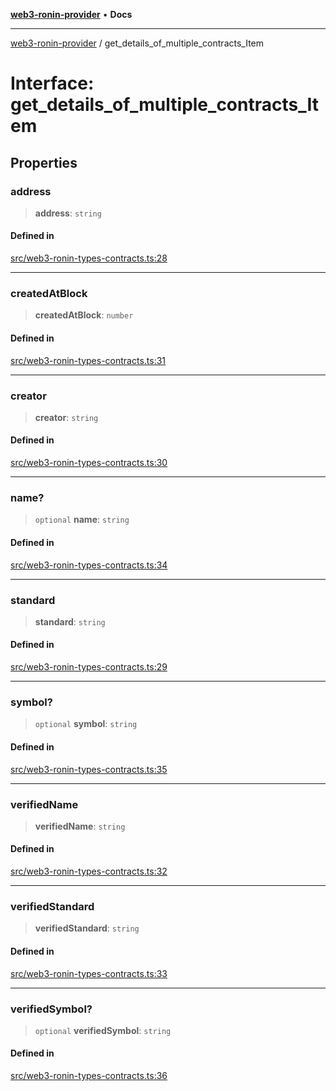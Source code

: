 [**web3-ronin-provider**](../README.md) • **Docs**

***

[web3-ronin-provider](../globals.md) / get\_details\_of\_multiple\_contracts\_Item

# Interface: get\_details\_of\_multiple\_contracts\_Item

## Properties

### address

> **address**: `string`

#### Defined in

[src/web3-ronin-types-contracts.ts:28](https://github.com/chuacw/web3-ronin-provider/blob/dab3da736520006c9aeb4dab1fb5f7a56228c341/src/web3-ronin-types-contracts.ts#L28)

***

### createdAtBlock

> **createdAtBlock**: `number`

#### Defined in

[src/web3-ronin-types-contracts.ts:31](https://github.com/chuacw/web3-ronin-provider/blob/dab3da736520006c9aeb4dab1fb5f7a56228c341/src/web3-ronin-types-contracts.ts#L31)

***

### creator

> **creator**: `string`

#### Defined in

[src/web3-ronin-types-contracts.ts:30](https://github.com/chuacw/web3-ronin-provider/blob/dab3da736520006c9aeb4dab1fb5f7a56228c341/src/web3-ronin-types-contracts.ts#L30)

***

### name?

> `optional` **name**: `string`

#### Defined in

[src/web3-ronin-types-contracts.ts:34](https://github.com/chuacw/web3-ronin-provider/blob/dab3da736520006c9aeb4dab1fb5f7a56228c341/src/web3-ronin-types-contracts.ts#L34)

***

### standard

> **standard**: `string`

#### Defined in

[src/web3-ronin-types-contracts.ts:29](https://github.com/chuacw/web3-ronin-provider/blob/dab3da736520006c9aeb4dab1fb5f7a56228c341/src/web3-ronin-types-contracts.ts#L29)

***

### symbol?

> `optional` **symbol**: `string`

#### Defined in

[src/web3-ronin-types-contracts.ts:35](https://github.com/chuacw/web3-ronin-provider/blob/dab3da736520006c9aeb4dab1fb5f7a56228c341/src/web3-ronin-types-contracts.ts#L35)

***

### verifiedName

> **verifiedName**: `string`

#### Defined in

[src/web3-ronin-types-contracts.ts:32](https://github.com/chuacw/web3-ronin-provider/blob/dab3da736520006c9aeb4dab1fb5f7a56228c341/src/web3-ronin-types-contracts.ts#L32)

***

### verifiedStandard

> **verifiedStandard**: `string`

#### Defined in

[src/web3-ronin-types-contracts.ts:33](https://github.com/chuacw/web3-ronin-provider/blob/dab3da736520006c9aeb4dab1fb5f7a56228c341/src/web3-ronin-types-contracts.ts#L33)

***

### verifiedSymbol?

> `optional` **verifiedSymbol**: `string`

#### Defined in

[src/web3-ronin-types-contracts.ts:36](https://github.com/chuacw/web3-ronin-provider/blob/dab3da736520006c9aeb4dab1fb5f7a56228c341/src/web3-ronin-types-contracts.ts#L36)
